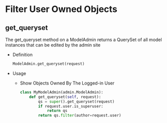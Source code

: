 # Filter User Owned Objects

## get_queryset

The get_queryset method on a ModelAdmin returns a QuerySet of all model instances that can be edited by the admin site

* Definition

  ```python
  ModelAdmin.get_queryset(request)
  ```

* Usage
  * Show Objects Owned By The Logged-in User
    ```python
    class MyModelAdmin(admin.ModelAdmin):
        def get_queryset(self, request):
            qs = super().get_queryset(request)
            if request.user.is_superuser:
                return qs
            return qs.filter(author=request.user)
    ```
